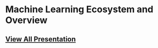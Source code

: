 # Machine Learning Ecosystem and Overview

## [View All Presentation](https://axsauze.github.io/machine-learning-global/#/)



